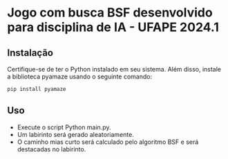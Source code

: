 # Jogo com busca BSF desenvolvido para disciplina de IA - UFAPE 2024.1

## Instalação
Certifique-se de ter o Python instalado em seu sistema. Além disso, instale a biblioteca pyamaze usando o seguinte comando:

```python
pip install pyamaze
```

## Uso
- Execute o script Python main.py.
- Um labirinto será gerado aleatoriamente.
- O caminho mias curto será calculado pelo algoritmo BSF e será destacadas no labirinto.
